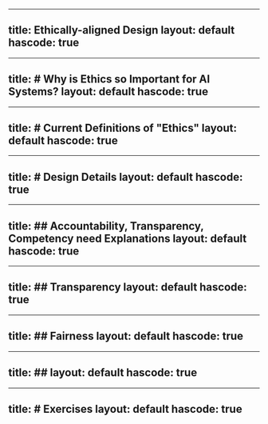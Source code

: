 
---
title:  Ethically-aligned Design
layout: default
hascode: true
---

---
title: # Why is Ethics so Important for AI Systems?
layout: default
hascode: true
---

---
title: # Current Definitions of "Ethics"
layout: default
hascode: true
---

---
title: # Design Details
layout: default
hascode: true
---

---
title: ## Accountability, Transparency, Competency   need Explanations
layout: default
hascode: true
---

---
title: ## Transparency
layout: default
hascode: true
---

---
title: ## Fairness
layout: default
hascode: true
---

---
title: ## 
layout: default
hascode: true
---

---
title: # Exercises
layout: default
hascode: true
---

````
